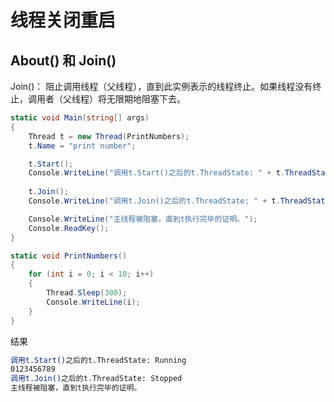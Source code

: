 ﻿# 线程关闭重启

## About() 和 Join()

Join()：  阻止调用线程（父线程），直到此实例表示的线程终止。如果线程没有终止，调用者（父线程）将无限期地阻塞下去。
~~~c#
static void Main(string[] args)
{
    Thread t = new Thread(PrintNumbers);
    t.Name = "print number";

    t.Start();
    Console.WriteLine("调用t.Start()之后的t.ThreadState: " + t.ThreadState.ToString());
    
    t.Join();
    Console.WriteLine("调用t.Join()之后的t.ThreadState: " + t.ThreadState.ToString());

    Console.WriteLine("主线程被阻塞，直到t执行完毕的证明。");
    Console.ReadKey();
}

static void PrintNumbers()
{
    for (int i = 0; i < 10; i++)
    {
        Thread.Sleep(300);
        Console.WriteLine(i);
    }
}
~~~
结果
~~~bash
调用t.Start()之后的t.ThreadState: Running
0123456789
调用t.Join()之后的t.ThreadState: Stopped
主线程被阻塞，直到t执行完毕的证明。
~~~

